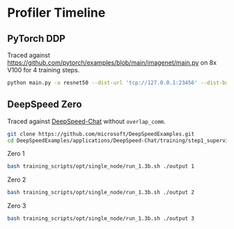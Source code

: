 # Profiler Timeline

## PyTorch DDP

Traced against https://github.com/pytorch/examples/blob/main/imagenet/main.py on 8x V100 for 4 training steps.

```sh
python main.py -a resnet50 --dist-url 'tcp://127.0.0.1:23456' --dist-backend 'nccl' --multiprocessing-distributed --world-size 1 --rank 0 --dummy
```

## DeepSpeed Zero

Traced against [DeepSpeed-Chat](https://github.com/microsoft/DeepSpeedExamples/tree/master/applications/DeepSpeed-Chat) without `overlap_comm`.

```sh
git clone https://github.com/microsoft/DeepSpeedExamples.git
cd DeepSpeedExamples/applications/DeepSpeed-Chat/training/step1_supervised_finetuning
```

Zero 1

```sh
bash training_scripts/opt/single_node/run_1.3b.sh ./output 1
```

Zero 2

```sh
bash training_scripts/opt/single_node/run_1.3b.sh ./output 2
```

Zero 3

```sh
bash training_scripts/opt/single_node/run_1.3b.sh ./output 3
```
